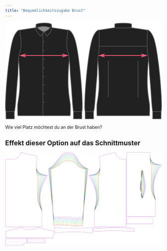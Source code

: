 ```yaml
---
title: "Bequemlichkeitszugabe Brust"
---
```


![Brustzugabe](chestease.svg)

Wie viel Platz möchtest du an der Brust haben?

## Effekt dieser Option auf das Schnittmuster

![Dieses Bild zeigt den Effekt dieser Option, indem es mehrere Varianten überlagert, die einen anderen Wert für diese Option haben](simon_chestease_sample.svg "Effekt dieser Option auf das Schnittmuster")
